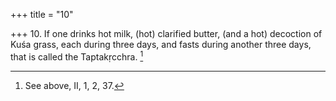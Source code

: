 +++
title = "10"

+++
10. If one drinks hot milk, (hot) clarified butter, (and a hot) decoction of Kuśa grass, each during three days, and fasts during another three days, that is called the Taptakṛcchra. [^7] 


[^7]:  See above, II, 1, 2, 37.

